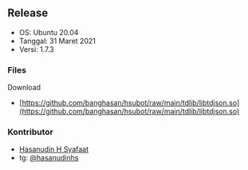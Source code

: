 ## Release

- OS: Ubuntu 20.04
- Tanggal: 31 Maret 2021
- Versi: 1.7.3

### Files

Download

- [https://github.com/banghasan/hsubot/raw/main/tdlib/libtdjson.so](https://github.com/banghasan/hsubot/raw/main/tdlib/libtdjson.so)

### Kontributor

- [Hasanudin H Syafaat](https://github.com/banghasan)
- tg: [@hasanudinhs](https://t.me/hasanudinhs)
